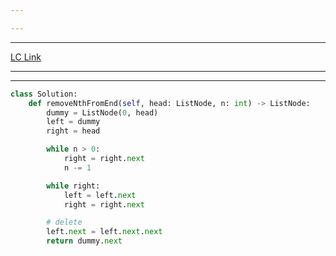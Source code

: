 ```yaml
---

---
```

---
[LC Link](https://leetcode.com/problems/remove-nth-node-from-end-of-list/)

---
---

```python
class Solution:
    def removeNthFromEnd(self, head: ListNode, n: int) -> ListNode:
        dummy = ListNode(0, head)
        left = dummy
        right = head

        while n > 0:
            right = right.next
            n -= 1

        while right:
            left = left.next
            right = right.next

        # delete
        left.next = left.next.next
        return dummy.next

```
